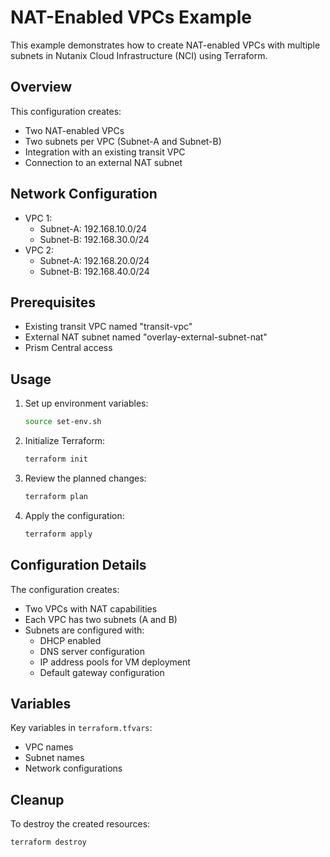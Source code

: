 # NAT-Enabled VPCs Example

This example demonstrates how to create NAT-enabled VPCs with multiple subnets in Nutanix Cloud Infrastructure (NCI) using Terraform.

## Overview

This configuration creates:
- Two NAT-enabled VPCs
- Two subnets per VPC (Subnet-A and Subnet-B)
- Integration with an existing transit VPC
- Connection to an external NAT subnet

## Network Configuration

- VPC 1:
  - Subnet-A: 192.168.10.0/24
  - Subnet-B: 192.168.30.0/24
- VPC 2:
  - Subnet-A: 192.168.20.0/24
  - Subnet-B: 192.168.40.0/24

## Prerequisites

- Existing transit VPC named "transit-vpc"
- External NAT subnet named "overlay-external-subnet-nat"
- Prism Central access

## Usage

1. Set up environment variables:
   ```bash
   source set-env.sh
   ```

2. Initialize Terraform:
   ```bash
   terraform init
   ```

3. Review the planned changes:
   ```bash
   terraform plan
   ```

4. Apply the configuration:
   ```bash
   terraform apply
   ```

## Configuration Details

The configuration creates:
- Two VPCs with NAT capabilities
- Each VPC has two subnets (A and B)
- Subnets are configured with:
  - DHCP enabled
  - DNS server configuration
  - IP address pools for VM deployment
  - Default gateway configuration

## Variables

Key variables in `terraform.tfvars`:
- VPC names
- Subnet names
- Network configurations

## Cleanup

To destroy the created resources:
```bash
terraform destroy
``` 